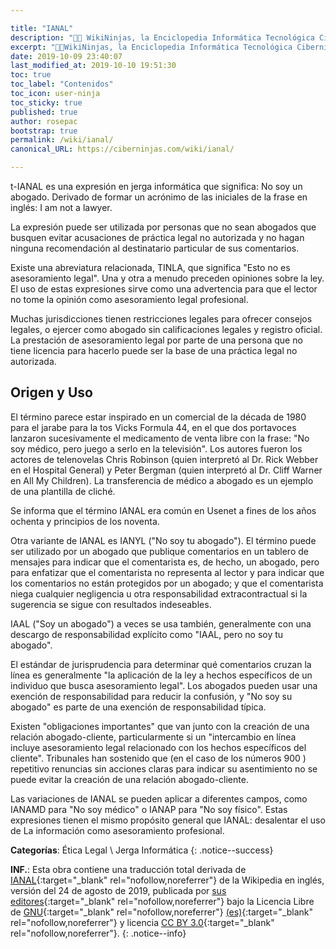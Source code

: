 ```yaml
---

title: "IANAL"
description: "👨‍💻 WikiNinjas, la Enciclopedia Informática Tecnológica Ciberninjas: IANAL, yo no soy un abogado"
excerpt: "👨‍💻WikiNinjas, la Enciclopedia Informática Tecnológica Ciberninjas: IANAL, yo no soy un abogado"
date: 2019-10-09 23:40:07
last_modified_at: 2019-10-10 19:51:30
toc: true
toc_label: "Contenidos"
toc_icon: user-ninja
toc_sticky: true
published: true
author: rosepac
bootstrap: true
permalink: /wiki/ianal/
canonical_URL: https://ciberninjas.com/wiki/ianal/

---
```


t-IANAL es una expresión en jerga informática que significa: No soy un abogado. Derivado de formar un acrónimo de las iniciales de la frase en inglés: I am not a lawyer.

La expresión puede ser utilizada por personas que no sean abogados que busquen evitar acusaciones de práctica legal no autorizada y no hagan ninguna recomendación al destinatario particular de sus comentarios.

Existe una abreviatura relacionada, TINLA, que significa "Esto no es asesoramiento legal". Una y otra a menudo preceden opiniones sobre la ley. El uso de estas expresiones sirve como una advertencia para que el lector no tome la opinión como asesoramiento legal profesional.

Muchas jurisdicciones tienen restricciones legales para ofrecer consejos legales, o ejercer como abogado sin calificaciones legales y registro oficial. La prestación de asesoramiento legal por parte de una persona que no tiene licencia para hacerlo puede ser la base de una práctica legal no autorizada.

<!-- [Jargon File](https://en.wikipedia.org/wiki/Jargon_File) , un glosario de jerga de programadores -->
## Origen y Uso

El término parece estar inspirado en un comercial de la década de 1980 para el jarabe para la tos Vicks Formula 44, en el que dos portavoces lanzaron sucesivamente el medicamento de venta libre con la frase: "No soy médico, pero juego a serlo en la televisión". Los autores fueron los actores de telenovelas Chris Robinson (quien interpretó al Dr. Rick Webber en el Hospital General) y Peter Bergman (quien interpretó al Dr. Cliff Warner en All My Children). La transferencia de médico a abogado es un ejemplo de una plantilla de cliché. 

Se informa que el término IANAL era común en Usenet a fines de los años ochenta y principios de los noventa.

Otra variante de IANAL es IANYL ("No soy tu abogado"). El término puede ser utilizado por un abogado que publique comentarios en un tablero de mensajes para indicar que el comentarista es, de hecho, un abogado, pero para enfatizar que el comentarista no representa al lector y para indicar que los comentarios no están protegidos por un abogado; y que el comentarista niega cualquier negligencia u otra responsabilidad extracontractual si la sugerencia se sigue con resultados indeseables.

IAAL ("Soy un abogado") a veces se usa también, generalmente con una descargo de responsabilidad explícito como "IAAL, pero no soy tu abogado".

El estándar de jurisprudencia para determinar qué comentarios cruzan la línea es generalmente "la aplicación de la ley a hechos específicos de un individuo que busca asesoramiento legal". Los abogados pueden usar una exención de responsabilidad para reducir la confusión, y "No soy su abogado" es parte de una exención de responsabilidad típica.

Existen "obligaciones importantes" que van junto con la creación de una relación abogado-cliente, particularmente si un "intercambio en línea incluye asesoramiento legal relacionado con los hechos específicos del cliente". Tribunales han sostenido que (en el caso de los números 900 ) repetitivo renuncias sin acciones claras para indicar su asentimiento no se puede evitar la creación de una relación abogado-cliente.

Las variaciones de IANAL se pueden aplicar a diferentes campos, como IANAMD para "No soy médico" o IANAP para "No soy físico". Estas expresiones tienen el mismo propósito general que IANAL: desalentar el uso de La información como asesoramiento profesional.

**Categorías**: Ética Legal \ Jerga Informática
{: .notice--success}

**INF.**: Esta obra contiene una traducción total derivada de [IANAL](https://en.wikipedia.org/wiki/IANAL){:target="_blank" rel="nofollow,noreferrer"} de la Wikipedia en inglés, versión del 24 de agosto de 2019, publicada por [sus editores](https://en.wikipedia.org/w/index.php?title=IANAL&action=history){:target="_blank" rel="nofollow,noreferrer"} bajo la Licencia Libre de [GNU](http://www.gnu.org/licenses/licenses.html#GPL){:target="_blank" rel="nofollow,noreferrer"} [(es)](https://es.wikipedia.org/wiki/Wikipedia:Traducci%C3%B3n_no_oficial_de_la_Licencia_de_documentaci%C3%B3n_libre_de_GNU){:target="_blank" rel="nofollow,noreferrer"} y licencia [CC BY 3.0](https://creativecommons.org/licenses/by-sa/3.0/deed.es){:target="_blank" rel="nofollow,noreferrer"}.
{: .notice--info}